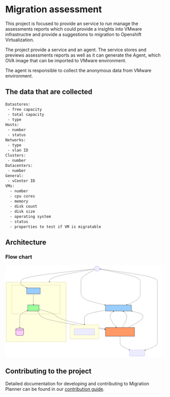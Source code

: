 # Migration assessment
This project is focused to provide an service to run manage the assessments reports
which could provide a insights into VMware infrastructre and provide a suggestions to
migration to Openshift Virtualization.

The project provide a service and an agent. The service stores and previews assessments reports
as well as it can generate the Agent, which OVA image that can be imported to VMware environment.

The agent is responsible to collect the anonymous data from VMware environment.

## The data that are collected

```
Datastores:
 - free capacity
 - total capacity
 - type
Hosts:
 - number
 - status
Networks:
 - type
 - vlan ID
Clusters:
 - number
Datacenters:
 - number
General:
 - vCenter ID
VMs:
  - number
  - cpu cores
  - memory
  - disk count
  - disk size
  - operating system
  - status
  - properties to test if VM is migratable
```

## Architecture

### Flow chart
![Flow Diagram](doc/img/flow.svg)

## Contributing to the project
Detailed documentation for developing and contributing to Migration Planner can be found in our [contribution guide](CONTRIBUTING.md).
